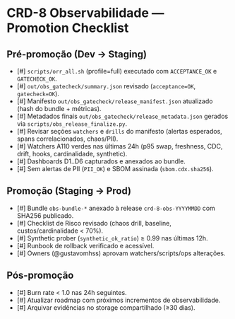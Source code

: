 # CRD-8 Observabilidade — Promotion Checklist

## Pré-promoção (Dev → Staging)
- [#] `scripts/orr_all.sh` (profile=full) executado com `ACCEPTANCE_OK` e `GATECHECK_OK`.
- [#] `out/obs_gatecheck/summary.json` revisado (`acceptance=OK`, `gatecheck=OK`).
- [#] Manifesto `out/obs_gatecheck/release_manifest.json` atualizado (hash do bundle + métricas).
- [#] Metadados finais `out/obs_gatecheck/release_metadata.json` gerados via `scripts/obs_release_finalize.py`.
- [#] Revisar seções `watchers` e `drills` do manifesto (alertas esperados, spans correlacionados, chaos/PII).
- [#] Watchers A110 verdes nas últimas 24h (p95 swap, freshness, CDC, drift, hooks, cardinalidade, synthetic).
- [#] Dashboards D1..D6 capturados e anexados ao bundle.
- [#] Sem alertas de PII (`PII_OK`) e SBOM assinada (`sbom.cdx.sha256`).

## Promoção (Staging → Prod)
- [#] Bundle `obs-bundle-*` anexado à release `crd-8-obs-YYYYMMDD` com SHA256 publicado.
- [#] Checklist de Risco revisado (chaos drill, baseline, custos/cardinalidade < 70%).
- [#] Synthetic prober (`synthetic_ok_ratio`) ≥ 0.99 nas últimas 12h.
- [#] Runbook de rollback verificado e acessível.
- [#] Owners (@gustavomhss) aprovam watchers/scripts/ops alterações.

## Pós-promoção
- [#] Burn rate < 1.0 nas 24h seguintes.
- [#] Atualizar roadmap com próximos incrementos de observabilidade.
- [#] Arquivar evidências no storage compartilhado (≥30 dias).
